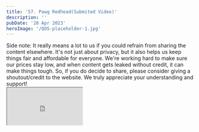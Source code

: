 ```yaml
---
title: '57. Pawg Redhead(Submited Video)'
description: ''
pubDate: '28 Apr 2023'
heroImage: '/QOS-placeholder-1.jpg'
---
```

<div class="video_paragraph_header"> Side note: It really means a lot to us if you could refrain from sharing the content elsewhere. It's not just about privacy, but it also helps us keep things fair and affordable for everyone. We're working hard to make sure our prices stay low, and when content gets leaked without credit, it can make things tough. So, if you do decide to share, please consider giving a shoutout/credit to the website. We truly appreciate your understanding and support!</div>

<iframe src="https://drive.google.com/file/d/17WwxgA2SL09rjU74-WE8JvvpA-7b3_JS/preview" width="200" height="100" allow="autoplay" allowfullscreen="allowfullscreen"></iframe>

<br>
<br>
<!---<a class="read_more" href="https://drive.google.com/file/d/17WwxgA2SL09rjU74-WE8JvvpA-7b3_JS/view?usp=sharing">Download</a>--->